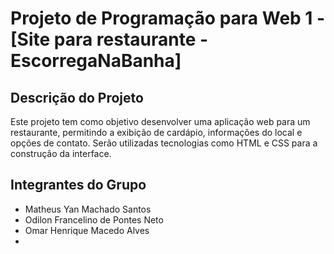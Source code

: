 ﻿# Projeto de Programação para Web 1 - [Site para restaurante - EscorregaNaBanha]

## Descrição do Projeto

Este projeto tem como objetivo desenvolver uma aplicação web para um restaurante, permitindo a exibição de cardápio, informações do local e opções de contato. Serão utilizadas tecnologias como HTML e CSS para a construção da interface.

## Integrantes do Grupo

* Matheus Yan Machado Santos
* Odilon Francelino de Pontes Neto 
* Omar Henrique Macedo Alves
* 
